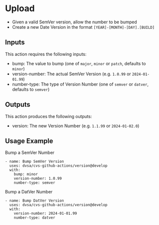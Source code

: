 # Upload 

- Given a valid SemVer version, allow the number to be bumped
- Create a new Date Version in the format `[YEAR]-[MONTH]-[DAY].[BUILD]`

## Inputs

This action requires the following inputs:
- bump: The value to bump (one of `major`, `minor` or `patch`, defaults to `minor`)
- version-number: The actual SemVer Version (e.g. `1.0.99` or `2024-01-01.99`)
- number-type: The type of Version Number (one of `semver` or `datver`, defaults to `semver`)

## Outputs

This action produces the following outputs:
- version: The new Version Number (e.g. `1.1.99` or `2024-01-02.0`)

## Usage Example
Bump a SemVer Number
```
- name: Bump SemVer Version
  uses: dvsa/cvs-github-actions/version@develop
  with:
    bump: minor
    version-number: 1.0.99
    number-type: semver
```
Bump a DatVer Number
```
- name: Bump DatVer Version
  uses: dvsa/cvs-github-actions/version@develop
  with:
    version-number: 2024-01-01.99
    number-type: datver
```